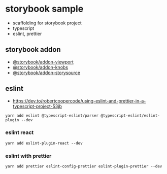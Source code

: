 # storybook sample
- scaffolding for storybook project
- typescript
- eslint, prettier

## storybook addon
- [@storybook/addon-viewport](https://www.npmjs.com/package/@storybook/addon-viewport)
- [@storybook/addon-knobs](https://www.npmjs.com/package/@storybook/addon-knobs)
- [@storybook/addon-storysource](https://www.npmjs.com/package/@storybook/addon-storysource)

## eslint
- https://dev.to/robertcoopercode/using-eslint-and-prettier-in-a-typescript-project-53jb

`yarn add eslint @typescript-eslint/parser @typescript-eslint/eslint-plugin --dev`

### eslint react
`yarn add eslint-plugin-react --dev`

### eslint with prettier
`yarn add prettier eslint-config-prettier eslint-plugin-prettier --dev`
